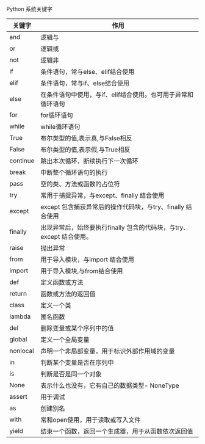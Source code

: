 Python 系统关键字

| 关键字 | 作用 |
| --- | --- |
| and | 逻辑与 |
| or | 逻辑或 |
| not | 逻辑非 |
| if | 条件语句，常与else、elif结合使用 |
| elif | 条件语句，常与if、else结合使用 |
| else | 在条件语句中使用，与if、elif结合使用。也可用于异常和循环语句 |
| for | for循环语句 |
| while | while循环语句 |
| True | 布尔类型的值,表示真,与False相反 |
| False | 布尔类型的值,表示假,与True相反 |
| continue | 跳出本次循环，断续执行下一次循环 |
| break | 中断整个循环语句的执行 |
| pass | 空的类、方法或函数的占位符 |
| try | 常用于捕捉异常，与except、finally 结合使用 |
| except | except 包含捕获异常后的操作代码块，与try、finally 结合使用 |
| finally | 出现异常后，始终要执行finally 包含的代码块，与try、except 结合使用。 |
| raise | 抛出异常 |
| from | 用于导入模块，与import 结合使用 |
| import | 用于导入模块,与from结合使用 |
| def | 定义函数或方法 |
| return | 函数或方法的返回值 |
| class | 定义一个类 |
| lambda | 匿名函数 |
| del | 删除变量或某个序列中的值 |
| global | 定义一个全局变量 |
| nonlocal | 声明一个非局部变量，用于标识外部作用域的变量 |
| in | 判断某个变量是否在序列中 |
| is | 判断是否是同一个对象 |
| None | 表示什么也没有，它有自己的数据类型- NoneType |
| assert | 用于调试 |
| as | 创建别名 |
| with | 常和open使用，用于读取或写入文件 |
| yield | 结束一个函数，返回一个生成器，用于从函数依次返回值 |

